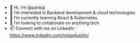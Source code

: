 - 👋 Hi, I’m @pankaj
- 👀 I’m interested in Backend development & cloud technologies
- 🌱 I’m currently learning React & Kubernetes
- 💞️ I’m looking to collaborate on anything tech
- 📫 Connect with me on LinkedIn : https://www.linkedin.com/in/pankajshr/

<!---
pankajdx/pankajdx is a ✨ special ✨ repository because its `README.md` (this file) appears on your GitHub profile.
You can click the Preview link to take a look at your changes.
--->
